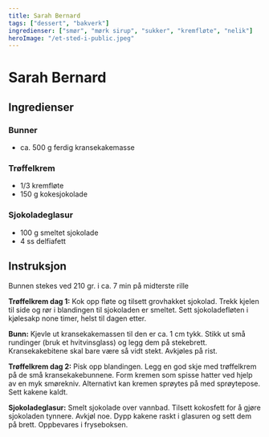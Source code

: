 ```yaml
---
title: Sarah Bernard
tags: ["dessert", "bakverk"]
ingredienser: ["smør", "mørk sirup", "sukker", "kremfløte", "nelik"]
heroImage: "/et-sted-i-public.jpeg"
---
```


# Sarah Bernard

## Ingredienser

### Bunner

- ca. 500 g ferdig kransekakemasse

### Trøffelkrem

- 1/3 kremfløte
- 150 g kokesjokolade

### Sjokoladeglasur

- 100 g smeltet sjokolade
- 4 ss delfiafett

## Instruksjon

Bunnen stekes ved 210 gr. i ca. 7 min på midterste rille

**Trøffelkrem dag 1:** Kok opp fløte og tilsett grovhakket sjokolad. Trekk kjelen til side og rør i blandingen til sjokoladen er smeltet. Sett sjokoladefløten i kjølesakp none timer, helst til dagen etter.

**Bunn:** Kjevle ut kransekakemassen til den er ca. 1 cm tykk. Stikk ut små rundinger (bruk et hvitvinsglass) og legg dem på stekebrett. Kransekakebitene skal bare være så vidt stekt. Avkjøles på rist.

**Trøffelkrem dag 2:** Pisk opp blandingen. Legg en god skje med trøffelkrem på de små kransekakebunnene. Form kremen som spisse hatter ved hjelp av en myk smørekniv. Alternativt kan kremen sprøytes på med sprøytepose. Sett kakene kaldt.

**Sjokoladeglasur:** Smelt sjokolade over vannbad. Tilsett kokosfett for å gjøre sjokoladen tynnere. Avkjøl noe. Dypp kakene raskt i glasuren og sett dem på brett. Oppbevares i fryseboksen.
